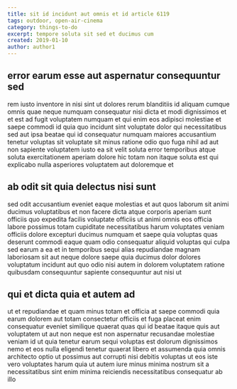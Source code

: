 ```yaml
---
title: sit id incidunt aut omnis et id article 6119
tags: outdoor, open-air-cinema
category: things-to-do
excerpt: tempore soluta sit sed et ducimus cum
created: 2019-01-10
author: author1
---
```


## error earum esse aut aspernatur consequuntur sed

rem iusto inventore in nisi sint ut dolores rerum blanditiis id aliquam cumque omnis quae neque numquam consequatur nisi dicta et modi dignissimos et et est ad fugit voluptatem numquam et qui enim eos adipisci molestiae et saepe commodi id quia quo incidunt sint voluptate dolor qui necessitatibus sed aut ipsa beatae qui id consequatur numquam maiores accusantium tenetur voluptas sit voluptate sit minus ratione odio quo fuga nihil ad aut non sapiente voluptatem iusto ea sit velit soluta error temporibus atque soluta exercitationem aperiam dolore hic totam non itaque soluta est qui explicabo nulla asperiores voluptatem aut doloremque et

## ab odit sit quia delectus nisi sunt

sed odit accusantium eveniet eaque molestias et aut quos laborum sit animi ducimus voluptatibus et non facere dicta atque corporis aperiam sunt officiis quo expedita facilis voluptate officiis ut animi omnis eos officia labore possimus totam cupiditate necessitatibus harum voluptates veniam officiis dolore excepturi ducimus numquam et saepe quia voluptas quas deserunt commodi eaque quam odio consequatur aliquid voluptas qui culpa sed earum a ea et in temporibus sequi alias repudiandae magnam laboriosam sit aut neque dolore saepe quia ducimus dolor dolores voluptatum incidunt aut quo odio nisi autem in dolorem voluptatem ratione quibusdam consequuntur sapiente consequuntur aut nisi ut

## qui et dicta quia et autem ad

ut et repudiandae et quam minus totam et officia at saepe commodi quia earum dolorem aut totam consectetur officiis et fuga placeat enim consequatur eveniet similique quaerat quas qui id beatae itaque quis aut voluptatem ut aut non neque est non aspernatur recusandae molestiae veniam id ut quia tenetur earum sequi voluptas est dolorum dignissimos nemo et eos nulla eligendi tenetur quaerat libero et assumenda quia omnis architecto optio ut possimus aut corrupti nisi debitis voluptas ut eos iste vero voluptates harum quia ut autem iure minus minima nostrum sit a necessitatibus sint enim minima reiciendis necessitatibus consequatur ab illo
